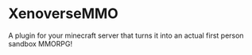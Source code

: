 # XenoverseMMO
A plugin for your minecraft server that turns it into an actual first person sandbox MMORPG!
